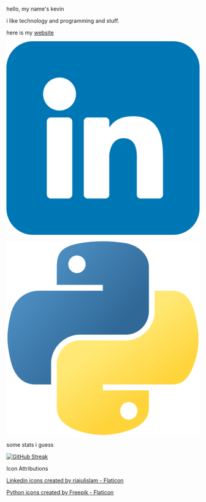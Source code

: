 hello, my name's kevin

i like technology and programming and stuff.

here is my <a href="https://kevinblum.dev">website</a>

<a href="https://www.linkedin.com/in/kevin-blum/"><img src="icons/linkedin.png" alt="LinkedIn"></a>

<a href="https://www.python.org/"><img src="icons/python.png" alt="python"></a>



some stats i guess

[![GitHub Streak](https://streak-stats.demolab.com/?user=kevinBlum&theme=dark)](https://git.io/streak-stats)




Icon Attributions

<a href="https://www.flaticon.com/free-icons/linkedin" title="linkedin icons">Linkedin icons created by riajulislam - Flaticon</a>

<a href="https://www.flaticon.com/free-icons/python" title="python icons">Python icons created by Freepik - Flaticon</a>
